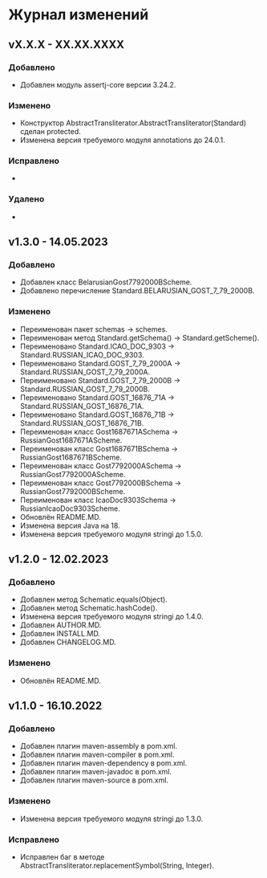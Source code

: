 # Журнал изменений
## vX.X.X - XX.XX.XXXX
### Добавлено
* Добавлен модуль assertj-core версии 3.24.2.

### Изменено
* Конструктор AbstractTransliterator.AbstractTransliterator(Standard) сделан protected.
* Изменена версия требуемого модуля annotations до 24.0.1.

### Исправлено
*

### Удалено
*

## v1.3.0 - 14.05.2023
### Добавлено
* Добавлен класс BelarusianGost7792000BScheme.
* Добавлено перечисление Standard.BELARUSIAN_GOST_7_79_2000B.

### Изменено
* Переименован пакет schemas -> schemes.
* Переименован метод Standard.getSchema() -> Standard.getScheme().
* Переименовано Standard.ICAO_DOC_9303 -> Standard.RUSSIAN_ICAO_DOC_9303.
* Переименовано Standard.GOST_7_79_2000A -> Standard.RUSSIAN_GOST_7_79_2000A.
* Переименовано Standard.GOST_7_79_2000B -> Standard.RUSSIAN_GOST_7_79_2000B.
* Переименовано Standard.GOST_16876_71A -> Standard.RUSSIAN_GOST_16876_71A.
* Переименовано Standard.GOST_16876_71B -> Standard.RUSSIAN_GOST_16876_71B.
* Переименован класс Gost1687671ASchema -> RussianGost1687671AScheme.
* Переименован класс Gost1687671BSchema -> RussianGost1687671BScheme.
* Переименован класс Gost7792000ASchema -> RussianGost7792000AScheme.
* Переименован класс Gost7792000BSchema -> RussianGost7792000BScheme.
* Переименован класс IcaoDoc9303Schema -> RussianIcaoDoc9303Scheme.
* Обновлён README.MD.
* Изменена версия Java на 18.
* Изменена версия требуемого модуля stringi до 1.5.0.

## v1.2.0 - 12.02.2023
### Добавлено
* Добавлен метод Schematic.equals(Object).
* Добавлен метод Schematic.hashCode().
* Изменена версия требуемого модуля stringi до 1.4.0.
* Добавлен AUTHOR.MD.
* Добавлен INSTALL.MD.
* Добавлен CHANGELOG.MD.

### Изменено
* Обновлён README.MD.

## v1.1.0 - 16.10.2022
### Добавлено
* Добавлен плагин maven-assembly в pom.xml.
* Добавлен плагин maven-compiler в pom.xml.
* Добавлен плагин maven-dependency в pom.xml.
* Добавлен плагин maven-javadoc в pom.xml.
* Добавлен плагин maven-source в pom.xml.

### Изменено
* Изменена версия требуемого модуля stringi до 1.3.0.

### Исправлено
* Исправлен баг в методе AbstractTransliterator.replacementSymbol(String, Integer).
